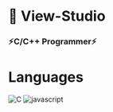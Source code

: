 <h1> 🚀 View-Studio </h1>
<h3>⚡C/C++ Programmer⚡</h3>

<h1> Languages </h1>

![C](https://img.shields.io/badge/C-A8B9CC?style=for-the-badge&logo=C&logoColor=white)
![javascript](https://img.shields.io/badge/Javascript-F7DF1E?style=for-the-badge&logo=Javascript&logoColor=black)
